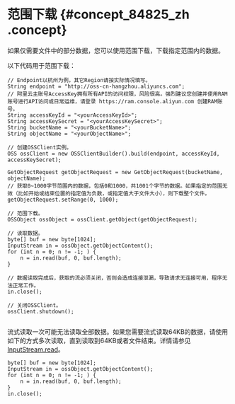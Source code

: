 # 范围下载 {#concept_84825_zh .concept}

如果仅需要文件中的部分数据，您可以使用范围下载，下载指定范围内的数据。

以下代码用于范围下载：

``` {#codeblock_pzf_b71_v0v .language-java}
// Endpoint以杭州为例，其它Region请按实际情况填写。
String endpoint = "http://oss-cn-hangzhou.aliyuncs.com";
// 阿里云主账号AccessKey拥有所有API的访问权限，风险很高。强烈建议您创建并使用RAM账号进行API访问或日常运维，请登录 https://ram.console.aliyun.com 创建RAM账号。
String accessKeyId = "<yourAccessKeyId>";
String accessKeySecret = "<yourAccessKeySecret>";
String bucketName = "<yourBucketName>";
String objectName = "<yourObjectName>";

// 创建OSSClient实例。
OSS ossClient = new OSSClientBuilder().build(endpoint, accessKeyId, accessKeySecret);

GetObjectRequest getObjectRequest = new GetObjectRequest(bucketName, objectName);
// 获取0~1000字节范围内的数据，包括0和1000，共1001个字节的数据。如果指定的范围无效（比如开始或结束位置的指定值为负数，或指定值大于文件大小），则下载整个文件。
getObjectRequest.setRange(0, 1000);

// 范围下载。
OSSObject ossObject = ossClient.getObject(getObjectRequest);

// 读取数据。
byte[] buf = new byte[1024];
InputStream in = ossObject.getObjectContent();
for (int n = 0; n != -1; ) {
    n = in.read(buf, 0, buf.length);
}

// 数据读取完成后，获取的流必须关闭，否则会造成连接泄漏，导致请求无连接可用，程序无法正常工作。
in.close();

// 关闭OSSClient。
ossClient.shutdown();
		
```

流式读取一次可能无法读取全部数据。如果您需要流式读取64KB的数据，请使用如下的方式多次读取，直到读取到64KB或者文件结束。详情请参见[InputStream.read](https://docs.oracle.com/javase/7/docs/api/java/io/InputStream.html)。

``` {#codeblock_56h_x8f_74w}
byte[] buf = new byte[1024];
InputStream in = ossObject.getObjectContent();
for (int n = 0; n != -1; ) {
    n = in.read(buf, 0, buf.length);
}
in.close();
		
```

